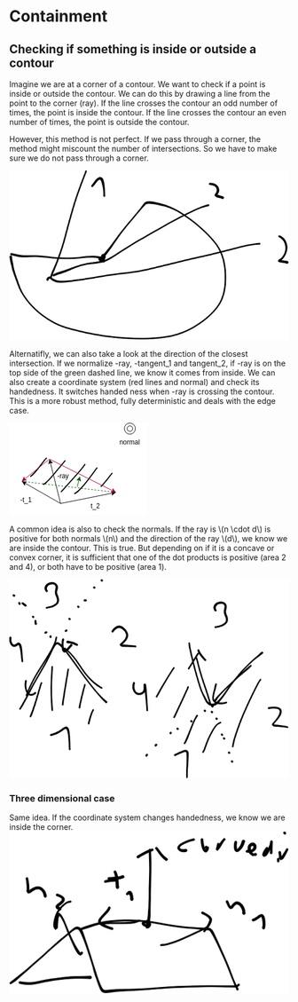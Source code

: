 # Containment


## Checking if something is inside or outside a contour

Imagine we are at a corner of a contour. We want to check if a point is inside or outside the contour. We can do this by drawing a line from the point to the corner (ray). If the line crosses the contour an odd number of times, the point is inside the contour. If the line crosses the contour an even number of times, the point is outside the contour.

However, this method is not perfect. If we pass through a corner, the method might miscount the number of intersections. So we have to make sure we do not pass through a corner.

![Edge case](./images/edge_case.drawio.png)

Alternatifly, we can also take a look at the direction of the closest intersection. If we normalize -ray, -tangent_1 and tangent_2, if -ray is on the top side of the green dashed line, we know it comes from inside. We can also create a coordinate system (red lines and normal) and check its handedness. It switches handed ness when -ray is crossing the contour. This is a more robust method, fully deterministic and deals with the edge case.

![Inside or Outside](./images/indside_outside.png)

A common idea is also to check the normals. If the ray is \\(n \cdot d\\) is positive for both normals \\(n\\) and the direction of the ray \\(d\\), we know we are inside the contour. This is true. But depending on if it is a concave or convex corner, it is sufficient that one of the dot products is positive (area 2 and 4), or both have to be positive (area 1).

![Inside or Outside](./images/why_and_and_or_dont_work.drawio.png)


### Three dimensional case

Same idea. If the coordinate system changes handedness, we know we are inside the corner.
![Inside or Outside](./images/other_case.drawio.png)
